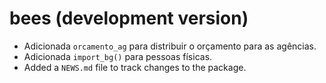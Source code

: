 # bees (development version)

* Adicionada `orcamento_ag` para distribuir o orçamento para as agências.
* Adicionada `import_bg()` para pessoas físicas.
* Added a `NEWS.md` file to track changes to the package.
